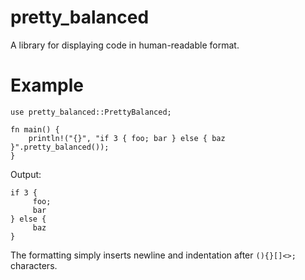 # pretty_balanced

A library for displaying code in human-readable format.

# Example

```
use pretty_balanced::PrettyBalanced;

fn main() {
    println!("{}", "if 3 { foo; bar } else { baz }".pretty_balanced());
}
```

Output:

```
if 3 {
     foo;
     bar
} else {
     baz
}
```

The formatting simply inserts newline and indentation after `(){}[]<>;` characters.
